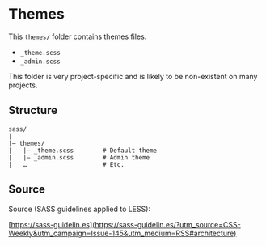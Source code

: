 # Themes

This `themes/` folder contains themes files.

* `_theme.scss`
* `_admin.scss`

This folder is very project-specific and is likely to be non-existent on many projects.

## Structure

```
sass/
|
|– themes/
|   |– _theme.scss        # Default theme
|   |– _admin.scss        # Admin theme
|   …                     # Etc.
```

## Source

Source (SASS guidelines applied to LESS):

[https://sass-guidelin.es](https://sass-guidelin.es/?utm_source=CSS-Weekly&utm_campaign=Issue-145&utm_medium=RSS#architecture)
